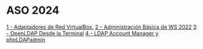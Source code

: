 # ASO 2024

[1 - Adaptadores de Red VirtualBox.](https://github.com/Alexis-HI/ASO-2024/blob/main/actividad-0.4/AdaptadoresRed.md)
[2 - Administración Básica de WS 2022](https://github.com/Alexis-HI/ASO-2024/blob/main/actividad-1.0/AdministracionWS.md)
[3 - OpenLDAP Desde la Terminal](https://github.com/Alexis-HI/ASO-2024/blob/main/actividad-1.1/actividade-1.1-openLDAP-Heim-Iglesias-Alexis.md)
[4 - LDAP Account Manager y phpLDAPadmin](https://github.com/Alexis-HI/ASO-2024/blob/main/actividad-1.2/actividade-1.2-openLDAP-Heim-Iglesias-Alexis.md)
